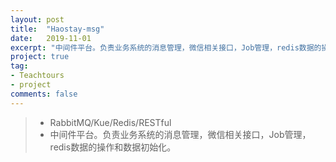 ```yaml
---
layout: post
title:  "Haostay-msg"
date:   2019-11-01
excerpt: "中间件平台。负责业务系统的消息管理，微信相关接口，Job管理，redis数据的操作和数据初始化。"
project: true
tag:
- Teachtours 
- project
comments: false
---
```


  > - RabbitMQ/Kue/Redis/RESTful
  > - 中间件平台。负责业务系统的消息管理，微信相关接口，Job管理，redis数据的操作和数据初始化。  
 
